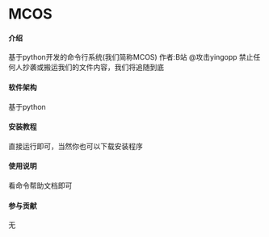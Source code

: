 # MCOS

#### 介绍
基于python开发的命令行系统(我们简称MCOS)
作者:B站 @攻击yingopp
禁止任何人抄袭或搬运我们的文件内容，我们将追随到底

#### 软件架构
基于python


#### 安装教程

直接运行即可，当然你也可以下载安装程序

#### 使用说明

看命令帮助文档即可

#### 参与贡献

无


